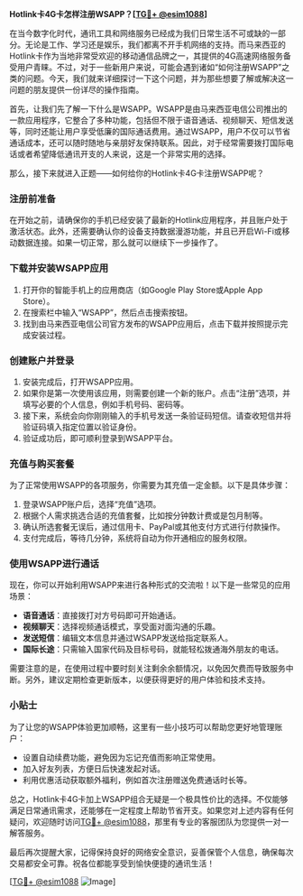 **Hotlink卡4G卡怎样注册WSAPP？[[TG💪+ @esim1088](https://t.me/s/esim1088)]**

在当今数字化时代，通讯工具和网络服务已经成为我们日常生活不可或缺的一部分。无论是工作、学习还是娱乐，我们都离不开手机网络的支持。而马来西亚的Hotlink卡作为当地非常受欢迎的移动通信品牌之一，其提供的4G高速网络服务备受用户青睐。不过，对于一些新用户来说，可能会遇到诸如“如何注册WSAPP”之类的问题。今天，我们就来详细探讨一下这个问题，并为那些想要了解或解决这一问题的朋友提供一份详尽的操作指南。

首先，让我们先了解一下什么是WSAPP。WSAPP是由马来西亚电信公司推出的一款应用程序，它整合了多种功能，包括但不限于语音通话、视频聊天、短信发送等，同时还能让用户享受低廉的国际通话费用。通过WSAPP，用户不仅可以节省通话成本，还可以随时随地与亲朋好友保持联系。因此，对于经常需要拨打国际电话或者希望降低通讯开支的人来说，这是一个非常实用的选择。

那么，接下来就进入正题——如何给你的Hotlink卡4G卡注册WSAPP呢？

### 注册前准备

在开始之前，请确保你的手机已经安装了最新的Hotlink应用程序，并且账户处于激活状态。此外，还需要确认你的设备支持数据漫游功能，并且已开启Wi-Fi或移动数据连接。如果一切正常，那么就可以继续下一步操作了。

### 下载并安装WSAPP应用

1. 打开你的智能手机上的应用商店（如Google Play Store或Apple App Store）。
2. 在搜索栏中输入“WSAPP”，然后点击搜索按钮。
3. 找到由马来西亚电信公司官方发布的WSAPP应用后，点击下载并按照提示完成安装过程。

### 创建账户并登录

1. 安装完成后，打开WSAPP应用。
2. 如果你是第一次使用该应用，则需要创建一个新的账户。点击“注册”选项，并填写必要的个人信息，例如手机号码、密码等。
3. 接下来，系统会向你刚刚输入的手机号发送一条验证码短信。请查收短信并将验证码填入指定位置以验证身份。
4. 验证成功后，即可顺利登录到WSAPP平台。

### 充值与购买套餐

为了正常使用WSAPP的各项服务，你需要为其充值一定金额。以下是具体步骤：

1. 登录WSAPP账户后，选择“充值”选项。
2. 根据个人需求挑选合适的充值套餐，比如按分钟数计费或是包月制等。
3. 确认所选套餐无误后，通过信用卡、PayPal或其他支付方式进行付款操作。
4. 支付完成后，等待几分钟，系统将自动为你开通相应的服务权限。

### 使用WSAPP进行通话

现在，你可以开始利用WSAPP来进行各种形式的交流啦！以下是一些常见的应用场景：

- **语音通话**：直接拨打对方号码即可开始通话。
- **视频聊天**：选择视频通话模式，享受面对面沟通的乐趣。
- **发送短信**：编辑文本信息并通过WSAPP发送给指定联系人。
- **国际长途**：只需输入国家代码及目标号码，就能轻松拨通海外朋友的电话。

需要注意的是，在使用过程中要时刻关注剩余余额情况，以免因欠费而导致服务中断。另外，建议定期检查更新版本，以便获得更好的用户体验和技术支持。

### 小贴士

为了让您的WSAPP体验更加顺畅，这里有一些小技巧可以帮助您更好地管理账户：

- 设置自动续费功能，避免因为忘记充值而影响正常使用。
- 加入好友列表，方便日后快速发起对话。
- 利用优惠活动获取额外福利，例如首次注册赠送免费通话时长等。

总之，Hotlink卡4G卡加上WSAPP组合无疑是一个极具性价比的选择。不仅能够满足日常通讯需求，还能够在一定程度上帮助节省开支。如果您对上述内容有任何疑问，欢迎随时访问[TG💪+ @esim1088](https://t.me/s/esim1088)，那里有专业的客服团队为您提供一对一解答服务。

最后再次提醒大家，记得保持良好的网络安全意识，妥善保管个人信息，确保每次交易都安全可靠。祝各位都能享受到愉快便捷的通讯生活！

[[TG💪+ @esim1088](https://t.me/s/esim1088) ![Image](https://i.postimg.cc/4NQfJmqS/Snipaste-2025-05-13-00-14-12.png)]